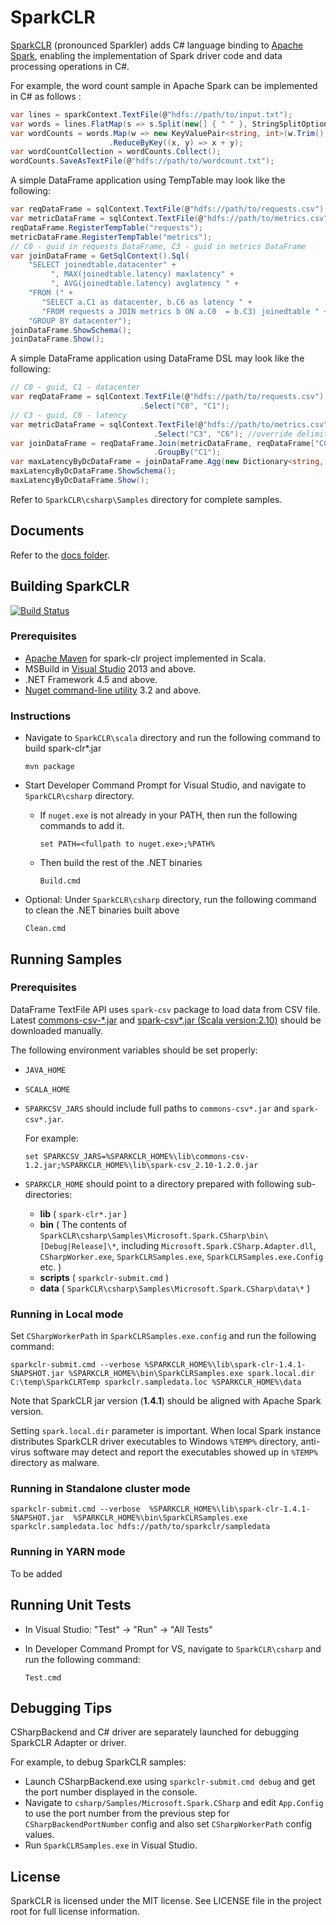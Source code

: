 # SparkCLR

[SparkCLR](https://github.com/Microsoft/SparkCLR) (pronounced Sparkler) adds C# language binding to [Apache Spark](https://spark.apache.org/), enabling the implementation of Spark driver code and data processing operations in C#.

For example, the word count sample in Apache Spark can be implemented in C# as follows :

```c#
var lines = sparkContext.TextFile(@"hdfs://path/to/input.txt");  
var words = lines.FlatMap(s => s.Split(new[] { " " }, StringSplitOptions.None));
var wordCounts = words.Map(w => new KeyValuePair<string, int>(w.Trim(), 1))  
                      .ReduceByKey((x, y) => x + y);  
var wordCountCollection = wordCounts.Collect();  
wordCounts.SaveAsTextFile(@"hdfs://path/to/wordcount.txt");  
```

A simple DataFrame application using TempTable may look like the following:

```c#
var reqDataFrame = sqlContext.TextFile(@"hdfs://path/to/requests.csv");
var metricDataFrame = sqlContext.TextFile(@"hdfs://path/to/metrics.csv");
reqDataFrame.RegisterTempTable("requests");
metricDataFrame.RegisterTempTable("metrics");
// C0 - guid in requests DataFrame, C3 - guid in metrics DataFrame  
var joinDataFrame = GetSqlContext().Sql(  
    "SELECT joinedtable.datacenter" +
         ", MAX(joinedtable.latency) maxlatency" +
         ", AVG(joinedtable.latency) avglatency " + 
    "FROM (" +
       "SELECT a.C1 as datacenter, b.C6 as latency " +  
       "FROM requests a JOIN metrics b ON a.C0  = b.C3) joinedtable " +   
    "GROUP BY datacenter");
joinDataFrame.ShowSchema();
joinDataFrame.Show();
```

A simple DataFrame application using DataFrame DSL may look like the following:

```  c#
// C0 - guid, C1 - datacenter
var reqDataFrame = sqlContext.TextFile(@"hdfs://path/to/requests.csv")  
                             .Select("C0", "C1");    
// C3 - guid, C6 - latency   
var metricDataFrame = sqlContext.TextFile(@"hdfs://path/to/metrics.csv", ",", false, true)
                                .Select("C3", "C6"); //override delimiter, hasHeader & inferSchema
var joinDataFrame = reqDataFrame.Join(metricDataFrame, reqDataFrame["C0"] == metricDataFrame["C3"])
                                .GroupBy("C1");
var maxLatencyByDcDataFrame = joinDataFrame.Agg(new Dictionary<string, string> { { "C6", "max" } });
maxLatencyByDcDataFrame.ShowSchema();
maxLatencyByDcDataFrame.Show();
```

Refer to `SparkCLR\csharp\Samples` directory for complete samples.

## Documents

Refer to the [docs folder](https://github.com/Microsoft/SparkCLR/tree/master/docs).

## Building SparkCLR

[![Build Status](https://ci.appveyor.com/api/projects/status/github/Microsoft/SparkCLR?svg=true&branch=master)](https://ci.appveyor.com/project/skaarthik/SparkCLR/branch/master)

### Prerequisites

* [Apache Maven](http://maven.apache.org) for spark-clr project implemented in Scala.
* MSBuild in [Visual Studio](https://www.visualstudio.com/) 2013 and above.
* .NET Framework 4.5 and above.
* [Nuget command-line utility](https://docs.nuget.org/release-notes) 3.2 and above.

### Instructions

* Navigate to `SparkCLR\scala` directory and run the following command to build spark-clr*.jar

	```
	mvn package
	```

* Start Developer Command Prompt for Visual Studio, and navigate to `SparkCLR\csharp` directory.

	- If `nuget.exe` is not already in your PATH, then run the following commands to add it.

		```  
		set PATH=<fullpath to nuget.exe>;%PATH%  
		```
  
	- Then  build the rest of the .NET binaries  

		```  
		Build.cmd  
		```
  
* Optional: Under `SparkCLR\csharp` directory, run the following command to clean the .NET binaries built above  

    ```
    Clean.cmd
    ```   

## Running Samples

### Prerequisites

DataFrame TextFile API uses `spark-csv` package to load data from CSV file. 
Latest [commons-csv-*.jar](http://commons.apache.org/proper/commons-csv/download_csv.cgi) and [spark-csv*.jar (Scala version:2.10)](http://spark-packages.org/package/databricks/spark-csv) should be downloaded manually.

The following environment variables should be set properly:

* `JAVA_HOME`

* `SCALA_HOME`  

* `SPARKCSV_JARS` should include full paths to `commons-csv*.jar` and `spark-csv*.jar`. 

	For example:     
	```
	set SPARKCSV_JARS=%SPARKCLR_HOME%\lib\commons-csv-1.2.jar;%SPARKCLR_HOME%\lib\spark-csv_2.10-1.2.0.jar
	```

* `SPARKCLR_HOME` should point to a directory prepared with following sub-directories:  

  * **lib** ( `spark-clr*.jar` )  
  * **bin** ( The contents of `SparkCLR\csharp\Samples\Microsoft.Spark.CSharp\bin\[Debug|Release]\*`, including `Microsoft.Spark.CSharp.Adapter.dll`, `CSharpWorker.exe`, `SparkCLRSamples.exe`, `SparkCLRSamples.exe.Config` etc. )  
  * **scripts** ( `sparkclr-submit.cmd` )  
  * **data** ( `SparkCLR\csharp\Samples\Microsoft.Spark.CSharp\data\*` )  

### Running in Local mode

Set `CSharpWorkerPath` in `SparkCLRSamples.exe.config` and run the following command: 

```
sparkclr-submit.cmd --verbose %SPARKCLR_HOME%\lib\spark-clr-1.4.1-SNAPSHOT.jar %SPARKCLR_HOME%\bin\SparkCLRSamples.exe spark.local.dir C:\temp\SparkCLRTemp sparkclr.sampledata.loc %SPARKCLR_HOME%\data
```   

Note that SparkCLR jar version (**1.4.1**) should be aligned with Apache Spark version.  

Setting `spark.local.dir` parameter is important. When local Spark instance distributes SparkCLR driver executables to Windows `%TEMP%` directory, anti-virus software may detect and report the executables showed up in `%TEMP%` directory as malware.

### Running in Standalone cluster mode
```
sparkclr-submit.cmd --verbose  %SPARKCLR_HOME%\lib\spark-clr-1.4.1-SNAPSHOT.jar  %SPARKCLR_HOME%\bin\SparkCLRSamples.exe sparkclr.sampledata.loc hdfs://path/to/sparkclr/sampledata
```

### Running in YARN mode

To be added

## Running Unit Tests

* In Visual Studio: "Test" -> "Run" -> "All Tests"

* In Developer Command Prompt for VS, navigate to `SparkCLR\csharp` and run the following command: 
    ```
    Test.cmd
    ```

## Debugging Tips

CSharpBackend and C# driver are separately launched for debugging SparkCLR Adapter or driver.

For example, to debug SparkCLR samples:

* Launch CSharpBackend.exe using `sparkclr-submit.cmd debug` and get the port number displayed in the console.  
* Navigate to `csharp/Samples/Microsoft.Spark.CSharp` and edit `App.Config` to use the port number from the previous step for `CSharpBackendPortNumber` config and also set `CSharpWorkerPath` config values.  
* Run `SparkCLRSamples.exe` in Visual Studio.

## License

SparkCLR is licensed under the MIT license. See LICENSE file in the project root for full license information.
